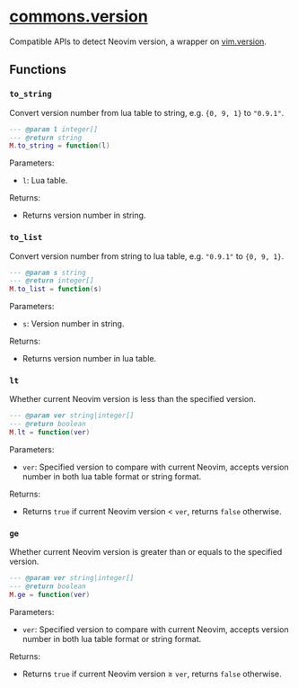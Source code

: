 <!-- markdownlint-disable MD001 MD013 MD034 MD033 MD051 -->

# [commons.version](https://github.com/linrongbin16/commons.nvim/blob/main/lua/commons/version.lua)

Compatible APIs to detect Neovim version, a wrapper on [vim.version](https://neovim.io/doc/user/lua.html#vim.version).

## Functions

### `to_string`

Convert version number from lua table to string, e.g. `{0, 9, 1}` to `"0.9.1"`.

```lua
--- @param l integer[]
--- @return string
M.to_string = function(l)
```

Parameters:

- `l`: Lua table.

Returns:

- Returns version number in string.

### `to_list`

Convert version number from string to lua table, e.g. `"0.9.1"` to `{0, 9, 1}`.

```lua
--- @param s string
--- @return integer[]
M.to_list = function(s)
```

Parameters:

- `s`: Version number in string.

Returns:

- Returns version number in lua table.

### `lt`

Whether current Neovim version is less than the specified version.

```lua
--- @param ver string|integer[]
--- @return boolean
M.lt = function(ver)
```

Parameters:

- `ver`: Specified version to compare with current Neovim, accepts version number in both lua table format or string format.

Returns:

- Returns `true` if current Neovim version &lt; `ver`, returns `false` otherwise.

### `ge`

Whether current Neovim version is greater than or equals to the specified version.

```lua
--- @param ver string|integer[]
--- @return boolean
M.ge = function(ver)
```

Parameters:

- `ver`: Specified version to compare with current Neovim, accepts version number in both lua table format or string format.

Returns:

- Returns `true` if current Neovim version &ge; `ver`, returns `false` otherwise.
